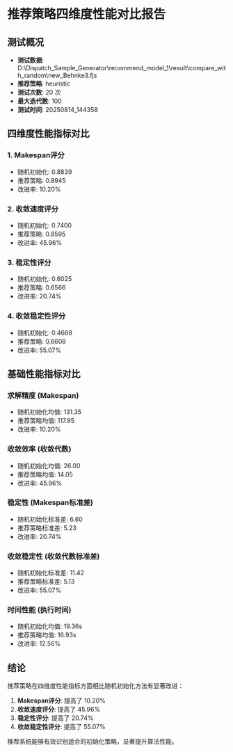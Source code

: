 # 推荐策略四维度性能对比报告

## 测试概况
- **测试数据**: D:\Dispatch_Sample_Generator\recommend_model_1\result\compare_with_random\new_Behnke3.fjs
- **推荐策略**: heuristic
- **测试次数**: 20 次
- **最大迭代数**: 100
- **测试时间**: 20250814_144358

## 四维度性能指标对比

### 1. Makespan评分
- 随机初始化: 0.8839
- 推荐策略: 0.8945
- 改进率: 10.20%

### 2. 收敛速度评分
- 随机初始化: 0.7400
- 推荐策略: 0.8595
- 改进率: 45.96%

### 3. 稳定性评分
- 随机初始化: 0.6025
- 推荐策略: 0.6566
- 改进率: 20.74%

### 4. 收敛稳定性评分
- 随机初始化: 0.4668
- 推荐策略: 0.6608
- 改进率: 55.07%

## 基础性能指标对比

### 求解精度 (Makespan)
- 随机初始化均值: 131.35
- 推荐策略均值: 117.95
- 改进率: 10.20%

### 收敛效率 (收敛代数)
- 随机初始化均值: 26.00
- 推荐策略均值: 14.05
- 改进率: 45.96%

### 稳定性 (Makespan标准差)
- 随机初始化标准差: 6.60
- 推荐策略标准差: 5.23
- 改进率: 20.74%

### 收敛稳定性 (收敛代数标准差)
- 随机初始化标准差: 11.42
- 推荐策略标准差: 5.13
- 改进率: 55.07%

### 时间性能 (执行时间)
- 随机初始化均值: 19.36s
- 推荐策略均值: 16.93s
- 改进率: 12.56%

## 结论
推荐策略在四维度性能指标方面相比随机初始化方法有显著改进：
1. **Makespan评分**: 提高了 10.20%
2. **收敛速度评分**: 提高了 45.96%
3. **稳定性评分**: 提高了 20.74%
4. **收敛稳定性评分**: 提高了 55.07%

推荐系统能够有效识别适合的初始化策略，显著提升算法性能。
